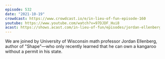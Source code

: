 ```yaml
---
episode: 532
date: "2021-10-19"
crowdcast: https://www.crowdcast.io/e/in-lieu-of-fun-episode-160
youtube: https://www.youtube.com/watch?v=97DJDF_Hui8
acast: https://shows.acast.com/in-lieu-of-fun/episodes/jordan-ellenberg-buys-a-kangaroo
---
```

We are joined by University of Wisconsin math professor Jordan Ellenberg, author of "Shape"—who only recently learned that he can own a kangaroo without a permit in his state.
